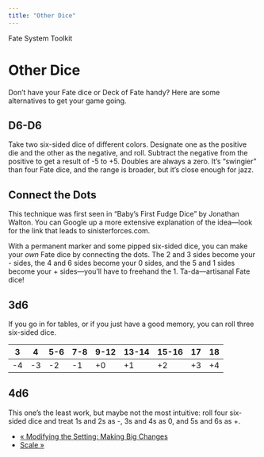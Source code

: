 ```yaml
---
title: "Other Dice"
---
```

    
Fate System Toolkit

#  Other Dice

Don’t have your Fate dice or Deck of Fate handy? Here are some alternatives to
get your game going.

## D6-D6

Take two six-sided dice of different colors. Designate one as the positive die
and the other as the negative, and roll. Subtract the negative from the
positive to get a result of -5 to +5. Doubles are always a zero. It’s
“swingier” than four Fate dice, and the range is broader, but it’s close
enough for jazz.

## Connect the Dots

This technique was first seen in “Baby’s First Fudge Dice” by Jonathan Walton.
You can Google up a more extensive explanation of the idea—look for the link
that leads to sinisterforces.com.

With a permanent marker and some pipped six-sided dice, you can make your
_own_ Fate dice by connecting the dots. The 2 and 3 sides become your
<span class="fate_font">-</span> sides, the 4 and 6 sides become your
<span class="fate_font">0</span> sides, and the 5 and 1 sides become your
<span class="fate_font">+</span> sides—you’ll have to freehand the 1. Ta-da—artisanal
Fate dice!

## 3d6

If you go in for tables, or if you just have a good memory, you can roll three
six-sided dice.

3| 4| 5-6| 7-8| 9-12| 13-14| 15-16| 17| 18  
---|---|---|---|---|---|---|---|---  
-4| -3| -2| -1| +0| +1| +2| +3| +4  
  
## 4d6

This one’s the least work, but maybe not the most intuitive: roll four six-
sided dice and treat 1s and 2s as <span class="fate_font">-</span>, 3s and 4s as
<span class="fate_font">0</span>, and 5s and 6s as <span class="fate_font">+</span>.

  * [« Modifying the Setting: Making Big Changes](/fate-system-toolkit/modifying-setting-making-big-changes)
  * [Scale »](/fate-system-toolkit/scale)

